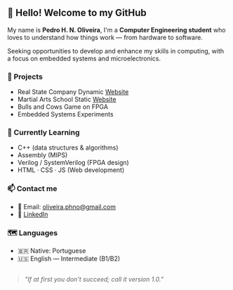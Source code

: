 ## 👋 Hello! Welcome to my GitHub

My name is **Pedro H. N. Oliveira**, I'm a **Computer Engineering student** who loves to understand how things work — from hardware to software.

Seeking opportunities to develop and enhance my skills in computing, with a focus on embedded systems and microelectronics.

### 🚀 Projects

- Real State Company Dynamic [Website](https://imoveisbresolin.com.br)
- Martial Arts School Static [Website](https://blackhorses.com.br)
- Bulls and Cows Game on FPGA
- Embedded Systems Experiments

### 🔭 Currently Learning
- C++ (data structures & algorithms)
- Assembly (MIPS)
- Verilog / SystemVerilog (FPGA design)
- HTML · CSS · JS (Web development)



### 📫 Contact me

- 📧 Email: oliveira.phno@gmail.com  
- 💼 [LinkedIn](https://www.linkedin.com/in/pedrooliveira223/)

### 🗺️ Languages

- 🇧🇷 Native: Portuguese
- 🇺🇸 English — Intermediate (B1/B2) 
##


> _"If at first you don’t succeed; call it version 1.0."_


